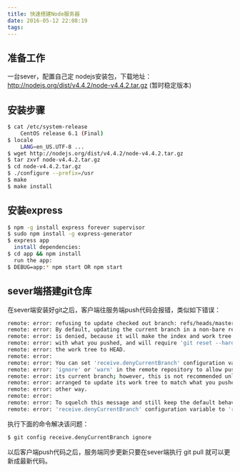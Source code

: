 ```yaml
---
title: 快速搭建Node服务器
date: 2016-05-12 22:08:19
tags:
---
```

## 准备工作

一台sever，配置自己定
nodejs安装包，下载地址：http://nodejs.org/dist/v4.4.2/node-v4.4.2.tar.gz (暂时稳定版本)

## 安装步骤  
``` bash
$ cat /etc/system-release 
	CentOS release 6.1 (Final) 
$ locale 
	LANG=en_US.UTF-8 ...
$ wget http://nodejs.org/dist/v4.4.2/node-v4.4.2.tar.gz
$ tar zxvf node-v4.4.2.tar.gz 
$ cd node-v4.4.2.tar.gz 
$ ./configure --prefix=/usr 
$ make 
$ make install 
```

## 安装express
``` bash
$ npm -g install express forever supervisor
$ sudo npm install -g express-generator
$ express app
  install dependencies:
$ cd app && npm install
  run the app:
$ DEBUG=app:* npm start OR npm start
```

## sever端搭建git仓库

在sever端安装好git之后，客户端往服务端push代码会报错，类似如下错误：

``` bash
remote: error: refusing to update checked out branch: refs/heads/master
remote: error: By default, updating the current branch in a non-bare repository
remote: error: is denied, because it will make the index and work tree inconsistent
remote: error: with what you pushed, and will require 'git reset --hard' to match
remote: error: the work tree to HEAD.
remote: error: 
remote: error: You can set 'receive.denyCurrentBranch' configuration variable to
remote: error: 'ignore' or 'warn' in the remote repository to allow pushing into
remote: error: its current branch; however, this is not recommended unless you
remote: error: arranged to update its work tree to match what you pushed in some
remote: error: other way.
remote: error: 
remote: error: To squelch this message and still keep the default behaviour, set
remote: error: 'receive.denyCurrentBranch' configuration variable to 'refuse'.
```

执行下面的命令解决该问题：

``` bash
$ git config receive.denyCurrentBranch ignore 
```
以后客户端push代码之后，服务端同步更新只要在sever端执行 git pull 就可以更新成最新代码。


